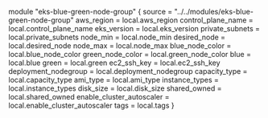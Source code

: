 module "eks-blue-green-node-group" {
  source                  = "../../modules/eks-blue-green-node-group"
  aws_region                = local.aws_region
  control_plane_name        = local.control_plane_name
  eks_version               = local.eks_version
  private_subnets           = local.private_subnets
  node_min                  = local.node_min
  desired_node              = local.desired_node
  node_max                  = local.node_max
  blue_node_color           = local.blue_node_color
  green_node_color          = local.green_node_color
  blue                      = local.blue
  green                     = local.green
  ec2_ssh_key               = local.ec2_ssh_key
  deployment_nodegroup      = local.deployment_nodegroup
  capacity_type             = local.capacity_type
  ami_type                  = local.ami_type
  instance_types            = local.instance_types
  disk_size                 = local.disk_size
  shared_owned              = local.shared_owned
  enable_cluster_autoscaler = local.enable_cluster_autoscaler
  tags                      = local.tags
}

